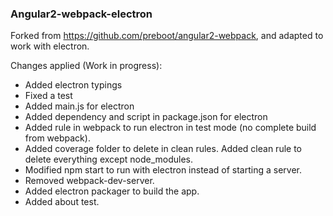 ### Angular2-webpack-electron

Forked from https://github.com/preboot/angular2-webpack, and adapted to work with electron.

Changes applied (Work in progress):
- Added electron typings
- Fixed a test
- Added main.js for electron
- Added dependency and script in package.json for electron
- Added rule in webpack to run electron in test mode (no complete build from webpack).
- Added coverage folder to delete in clean rules. Added clean rule to delete everything except node_modules.
- Modified npm start to run with electron instead of starting a server.
- Removed webpack-dev-server.
- Added electron packager to build the app.
- Added about test.
